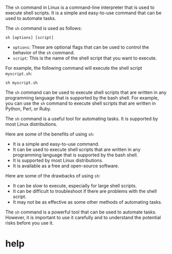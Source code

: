 The `sh` command in Linux is a command-line interpreter that is used to execute shell scripts. It is a simple and easy-to-use command that can be used to automate tasks.

The `sh` command is used as follows:

```
sh [options] [script]
```

* `options`: These are optional flags that can be used to control the behavior of the `sh` command.
* `script`: This is the name of the shell script that you want to execute.

For example, the following command will execute the shell script `myscript.sh`:

```
sh myscript.sh
```

The `sh` command can be used to execute shell scripts that are written in any programming language that is supported by the bash shell. For example, you can use the `sh` command to execute shell scripts that are written in Python, Perl, or Ruby.

The `sh` command is a useful tool for automating tasks. It is supported by most Linux distributions.

Here are some of the benefits of using `sh`:

* It is a simple and easy-to-use command.
* It can be used to execute shell scripts that are written in any programming language that is supported by the bash shell.
* It is supported by most Linux distributions.
* It is available as a free and open-source software.

Here are some of the drawbacks of using `sh`:

* It can be slow to execute, especially for large shell scripts.
* It can be difficult to troubleshoot if there are problems with the shell script.
* It may not be as effective as some other methods of automating tasks.

The `sh` command is a powerful tool that can be used to automate tasks. However, it is important to use it carefully and to understand the potential risks before you use it.
# help 

```

```

